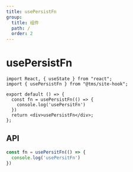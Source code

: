 ```yaml
---
title: usePersistFn
group:
  title: 组件
  path: /
  order: 2
---
```


# usePersistFn

```tsx
import React, { useState } from "react";
import { usePersistFn } from "@tms/site-hook";

export default () => {
  const fn = usePersistFn(() => {
    console.log('usePersitFn')
  })
  return <div>usePersistFn</div>;
};
```

## API

```typescript
const fn = usePersitFn(() => {
  console.log('usePersitFn')
})
```
